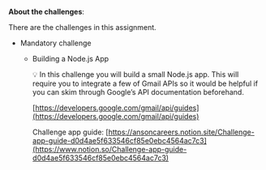 **About the challenges**:

There are the challenges in this assignment. 

- Mandatory challenge
    - Building a Node.js App
        
    
        💡 In this challenge you will build a small Node.js app. This will require you to integrate a few of Gmail APIs so it would be helpful if you can skim through Google’s API documentation beforehand.
        
        [https://developers.google.com/gmail/api/guides](https://developers.google.com/gmail/api/guides)
        
        Challenge app guide: [https://ansoncareers.notion.site/Challenge-app-guide-d0d4ae5f633546cf85e0ebc4564ac7c3](https://www.notion.so/Challenge-app-guide-d0d4ae5f633546cf85e0ebc4564ac7c3)
        
       